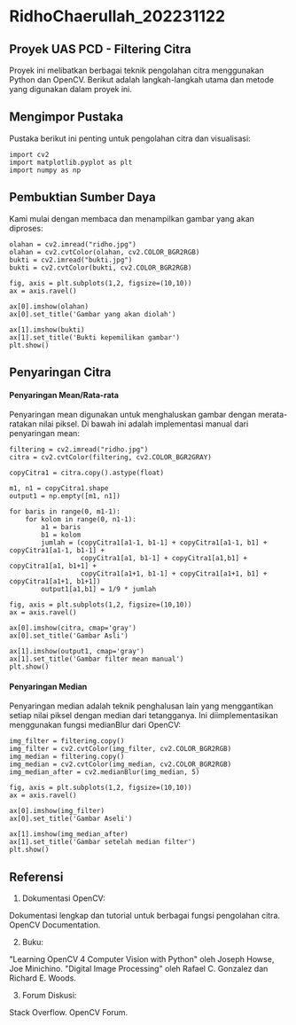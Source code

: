 # RidhoChaerullah_202231122
## Proyek UAS PCD - Filtering Citra
Proyek ini melibatkan berbagai teknik pengolahan citra menggunakan Python dan OpenCV. Berikut adalah langkah-langkah utama dan metode yang digunakan dalam proyek ini.

## Mengimpor Pustaka
Pustaka berikut ini penting untuk pengolahan citra dan visualisasi:

```
import cv2
import matplotlib.pyplot as plt
import numpy as np
```
## Pembuktian Sumber Daya
Kami mulai dengan membaca dan menampilkan gambar yang akan diproses:

```
olahan = cv2.imread("ridho.jpg")
olahan = cv2.cvtColor(olahan, cv2.COLOR_BGR2RGB)
bukti = cv2.imread("bukti.jpg")
bukti = cv2.cvtColor(bukti, cv2.COLOR_BGR2RGB)

fig, axis = plt.subplots(1,2, figsize=(10,10))
ax = axis.ravel()

ax[0].imshow(olahan)
ax[0].set_title('Gambar yang akan diolah')

ax[1].imshow(bukti)
ax[1].set_title('Bukti kepemilikan gambar')
plt.show()
```

## Penyaringan Citra
#### Penyaringan Mean/Rata-rata
Penyaringan mean digunakan untuk menghaluskan gambar dengan merata-ratakan nilai piksel. Di bawah ini adalah implementasi manual dari penyaringan mean:

```
filtering = cv2.imread("ridho.jpg")
citra = cv2.cvtColor(filtering, cv2.COLOR_BGR2GRAY)

copyCitra1 = citra.copy().astype(float)

m1, n1 = copyCitra1.shape
output1 = np.empty([m1, n1])

for baris in range(0, m1-1):
    for kolom in range(0, n1-1):
        a1 = baris
        b1 = kolom
        jumlah = (copyCitra1[a1-1, b1-1] + copyCitra1[a1-1, b1] + copyCitra1[a1-1, b1-1] +
                  copyCitra1[a1, b1-1] + copyCitra1[a1,b1] + copyCitra1[a1, b1+1] +
                  copyCitra1[a1+1, b1-1] + copyCitra1[a1+1, b1] + copyCitra1[a1+1, b1+1])
        output1[a1,b1] = 1/9 * jumlah

fig, axis = plt.subplots(1,2, figsize=(10,10))
ax = axis.ravel()

ax[0].imshow(citra, cmap='gray')
ax[0].set_title('Gambar Asli')

ax[1].imshow(output1, cmap='gray')
ax[1].set_title('Gambar filter mean manual')
plt.show()
```
#### Penyaringan Median
Penyaringan median adalah teknik penghalusan lain yang menggantikan setiap nilai piksel dengan median dari tetangganya. Ini diimplementasikan menggunakan fungsi medianBlur dari OpenCV:

```
img_filter = filtering.copy()
img_filter = cv2.cvtColor(img_filter, cv2.COLOR_BGR2RGB)
img_median = filtering.copy()
img_median = cv2.cvtColor(img_median, cv2.COLOR_BGR2RGB)
img_median_after = cv2.medianBlur(img_median, 5)

fig, axis = plt.subplots(1,2, figsize=(10,10))
ax = axis.ravel()

ax[0].imshow(img_filter)
ax[0].set_title('Gambar Aseli')

ax[1].imshow(img_median_after)
ax[1].set_title('Gambar setelah median filter')
plt.show()
```

## Referensi
1. Dokumentasi OpenCV:

Dokumentasi lengkap dan tutorial untuk berbagai fungsi pengolahan citra. OpenCV Documentation.

2. Buku:

"Learning OpenCV 4 Computer Vision with Python" oleh Joseph Howse, Joe Minichino.
"Digital Image Processing" oleh Rafael C. Gonzalez dan Richard E. Woods.

3. Forum Diskusi:

Stack Overflow.
OpenCV Forum.